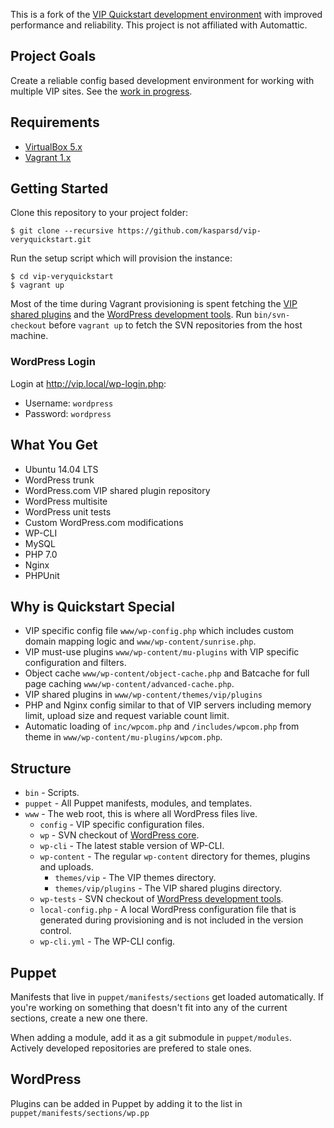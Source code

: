 This is a fork of the [VIP Quickstart development environment](http://vip.wordpress.com/documentation/quickstart/) with improved performance and reliability. This project is not affiliated with Automattic.

## Project Goals

Create a reliable config based development environment for working with multiple VIP sites. See the [work in progress](https://github.com/kasparsd/vip-veryquickstart/pull/2/files).


## Requirements

- [VirtualBox 5.x](https://www.virtualbox.org/wiki/Downloads)
- [Vagrant 1.x](https://www.vagrantup.com/downloads.html)


## Getting Started

Clone this repository to your project folder:

	$ git clone --recursive https://github.com/kasparsd/vip-veryquickstart.git

Run the setup script which will provision the instance:

	$ cd vip-veryquickstart
	$ vagrant up

Most of the time during Vagrant provisioning is spent fetching the [VIP shared plugins](https://vip-svn.wordpress.com/plugins/) and the [WordPress development tools](https://develop.svn.wordpress.org/trunk/). Run `bin/svn-checkout` before `vagrant up` to fetch the SVN repositories from the host machine.


### WordPress Login

Login at http://vip.local/wp-login.php:

- Username: `wordpress`
- Password: `wordpress`


## What You Get

- Ubuntu 14.04 LTS
- WordPress trunk
- WordPress.com VIP shared plugin repository
- WordPress multisite
- WordPress unit tests
- Custom WordPress.com modifications
- WP-CLI
- MySQL
- PHP 7.0
- Nginx
- PHPUnit


## Why is Quickstart Special

- VIP specific config file `www/wp-config.php` which includes custom domain mapping logic and `www/wp-content/sunrise.php`.
- VIP must-use plugins `www/wp-content/mu-plugins` with VIP specific configuration and filters.
- Object cache `www/wp-content/object-cache.php` and Batcache for full page caching `www/wp-content/advanced-cache.php`.
- VIP shared plugins in `www/wp-content/themes/vip/plugins`
- PHP and Nginx config similar to that of VIP servers including memory limit, upload size and request variable count limit.
- Automatic loading of `inc/wpcom.php` and `/includes/wpcom.php` from theme in `www/wp-content/mu-plugins/wpcom.php`.


## Structure

- `bin` - Scripts.
- `puppet` - All Puppet manifests, modules, and templates.
- `www` - The web root, this is where all WordPress files live.
    - `config` - VIP specific configuration files.
    - `wp` - SVN checkout of [WordPress core](http://core.svn.wordpress.org/trunk/).
    - `wp-cli` - The latest stable version of WP-CLI.
    - `wp-content` - The regular `wp-content` directory for themes, plugins and uploads.
        - `themes/vip` - The VIP themes directory.
        - `themes/vip/plugins` - The VIP shared plugins directory.
    - `wp-tests` - SVN checkout of [WordPress development tools](http://develop.svn.wordpress.org/trunk/).
    - `local-config.php` - A local WordPress configuration file that is generated during provisioning and is not included in the version control.
    - `wp-cli.yml` - The WP-CLI config.

## Puppet

Manifests that live in `puppet/manifests/sections` get loaded automatically. If you're working on something that doesn't fit into any of the current sections, create a new one there.

When adding a module, add it as a git submodule in `puppet/modules`. Actively developed repositories are prefered to stale ones.

## WordPress

Plugins can be added in Puppet by adding it to the list in `puppet/manifests/sections/wp.pp`
